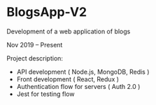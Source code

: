 # BlogsApp-V2
Development of a web application of blogs

Nov 2019 – Present

Project description:
- API development ( Node.js, MongoDB, Redis )
- Front development ( React, Redux )
- Authentication flow for servers ( Auth 2.0 )
- Jest for testing flow
